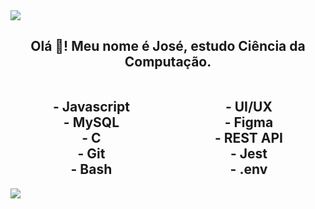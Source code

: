 <img src="https://user-images.githubusercontent.com/73097560/115834477-dbab4500-a447-11eb-908a-139a6edaec5c.gif">
  <h2 align="center">Olá 👋! Meu nome é José, estudo Ciência da Computação.</h2>
  
  <div style="
    display: flex;
    align-items: center;
    justify-content: space-around;
    flex-direction: row;
    border: 1px red;
  ">
  
  <h2 align="center">- Javascript<br> - MySQL<br> - C<br> - Git<br> - Bash</h2>
  
  <h2 align="center">- UI/UX<br> - Figma<br> - REST API<br> - Jest<br> - .env</h2>


  </div>
<img src="https://user-images.githubusercontent.com/73097560/115834477-dbab4500-a447-11eb-908a-139a6edaec5c.gif">


